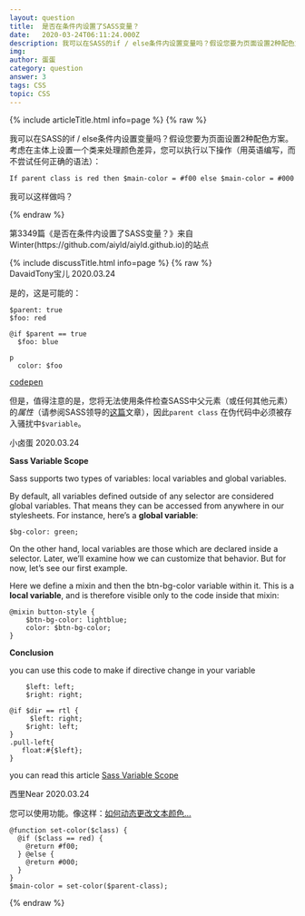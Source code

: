 ```yaml
---
layout: question
title:  是否在条件内设置了SASS变量？
date:   2020-03-24T06:11:24.000Z
description: 我可以在SASS的if / else条件内设置变量吗？假设您要为页面设置2种配色方案。考虑在主体上设置一个类来处理颜色差异，您可以执行以下操作（用英语编写...
img: 
author: 蛋蛋
category: question
answer: 3
tags: CSS
topic: CSS
---
```

<div class="article-root">
  <div class="article">
    {% include articleTitle.html info=page %}
    {% raw %}
    <div class="article-content"><p><font style="vertical-align: inherit;"><font style="vertical-align: inherit;">我可以在SASS的if / else条件内设置变量吗？</font><font style="vertical-align: inherit;">假设您要为页面设置2种配色方案。</font><font style="vertical-align: inherit;">考虑在主体上设置一个类来处理颜色差异，您可以执行以下操作（用英语编写，而不尝试任何正确的语法）：</font></font></p>

<pre><code>If parent class is red then $main-color = #f00 else $main-color = #000
</code></pre>

<p><font style="vertical-align: inherit;"><font style="vertical-align: inherit;">我可以这样做吗？</font></font></p></div>
    {% endraw %}
  </div>
  <p class="winter_mark">第3349篇《是否在条件内设置了SASS变量？》来自Winter(https://github.com/aiyld/aiyld.github.io)的站点</p>
  <div class="discuss-wrapper">
    {% include discussTitle.html info=page %}
    {% raw %}
    <div class="discuss-item">
        <div class="discuss-parent">
          <div class="discuss-meta">
            <span class="discuss-user">DavaidTony宝儿</span>
            <span class="discuss-time">2020.03.24</span>
          </div>
          <div class="discuss-comment"><p><font style="vertical-align: inherit;"><font style="vertical-align: inherit;">是的，这是可能的： </font></font></p>

<pre><code>$parent: true<font></font>
$foo: red<font></font>
<font></font>
@if $parent == true <font></font>
  $foo: blue<font></font>
<font></font>
p<font></font>
  color: $foo<font></font>
</code></pre>

<p><kbd><a href="http://codepen.io/anon/pen/kldpF" rel="noreferrer">codepen</a></kbd></p>

<p><font style="vertical-align: inherit;"><font style="vertical-align: inherit;">但是，值得注意的是，您将无法使用条件检查</font><font style="vertical-align: inherit;">SASS中父元素（或任何其他元素）</font><font style="vertical-align: inherit;">的</font></font><em><font style="vertical-align: inherit;"><font style="vertical-align: inherit;">属性</font></font></em><font style="vertical-align: inherit;"><font style="vertical-align: inherit;">（请参阅</font><font style="vertical-align: inherit;">SASS领导的</font></font><a href="https://groups.google.com/d/msg/haml/OQ3ifsW4EKQ/Se-lq7QJLUwJ" rel="noreferrer"><font style="vertical-align: inherit;"><font style="vertical-align: inherit;">这篇</font></font></a><font style="vertical-align: inherit;"><font style="vertical-align: inherit;">文章），因此</font></font><code>parent class</code><font style="vertical-align: inherit;"><font style="vertical-align: inherit;">  在伪代码中必须被存入骚扰中</font></font><code>$variable</code><font style="vertical-align: inherit;"><font style="vertical-align: inherit;">。</font></font></p></div>
        </div></div><div class="discuss-item">
        <div class="discuss-parent">
          <div class="discuss-meta">
            <span class="discuss-user">小卤蛋</span>
            <span class="discuss-time">2020.03.24</span>
          </div>
          <div class="discuss-comment"><p><strong>Sass Variable Scope</strong></p>

<p>Sass supports two types of variables: local variables and global variables.</p>

<p>By default, all variables defined outside of any selector are considered global variables. That means they can be accessed from anywhere in our stylesheets. For instance, here’s a <strong>global variable</strong>:</p>

<pre><code>$bg-color: green;
</code></pre>

<p>On the other hand, local variables are those which are declared inside a selector. Later, we’ll examine how we can customize that behavior. But for now, let’s see our first example.</p>

<p>Here we define a mixin and then the btn-bg-color variable within it. This is a <strong>local variable</strong>, and is therefore visible only to the code inside that mixin:</p>

<pre><code>@mixin button-style {<font></font>
    $btn-bg-color: lightblue;<font></font>
    color: $btn-bg-color;<font></font>
}<font></font>
</code></pre>

<p><strong>Conclusion</strong></p>

<p>you can use this code to make if directive  change in your variable </p>

<pre><code>    $left: left;<font></font>
    $right: right;<font></font>
<font></font>
@if $dir == rtl { <font></font>
     $left: right;<font></font>
    $right: left;<font></font>
}<font></font>
.pull-left{<font></font>
   float:#{$left};<font></font>
}<font></font>
</code></pre>

<p>you can read this article <a href="https://webdesign.tutsplus.com/articles/understanding-variable-scope-in-sass--cms-23498" rel="nofollow noreferrer">Sass Variable Scope</a></p></div>
        </div></div><div class="discuss-item">
        <div class="discuss-parent">
          <div class="discuss-meta">
            <span class="discuss-user">西里Near</span>
            <span class="discuss-time">2020.03.24</span>
          </div>
          <div class="discuss-comment"><p><font style="vertical-align: inherit;"><font style="vertical-align: inherit;">您可以使用功能。</font><font style="vertical-align: inherit;">像这样：</font></font><a href="http://thesassway.com/intermediate/dynamically-change-text-color-based-on-its-background-with-sass" rel="noreferrer"><font style="vertical-align: inherit;"><font style="vertical-align: inherit;">如何动态更改文本颜色...</font></font></a></p>

<p></p><div class="snippet" data-lang="js" data-hide="false">
<div class="snippet-code">
<pre class="snippet-code-css lang-css prettyprint-override"><code>@function set-color($class) {<font></font>
  @if ($class == red) {<font></font>
    @return #f00;<font></font>
  } @else {<font></font>
    @return #000;<font></font>
  }<font></font>
}<font></font>
$main-color = set-color($parent-class);</code></pre>
</div>
</div>
<p></p></div>
        </div></div>
    {% endraw %}
  </div>
<div>
